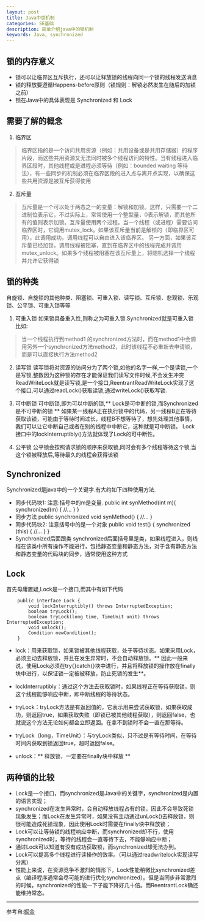 ```yaml
---
layout: post
title: Java中锁机制
categories: SE基础
description: 简单介绍java中的锁机制
keywords: Java, synchronized 
---
```

## 锁的内存意义
- 锁可以让临界区互斥执行，还可以让释放锁的线程向同一个锁的线程发送消息
- 锁的释放要遵循Happens-before原则（锁规则：解锁必然发生在随后的加锁之前）
- 锁在Java中的具体表现是 Synchronized 和 Lock 
## 需要了解的概念
 1. 临界区
 > 临界区指的是一个访问共用资源（例如：共用设备或是共用存储器）的程序片段，而这些共用资源又无法同时被多个线程访问的特性。当有线程进入临界区段时，其他线程或是进程必须等待（例如：bounded waiting 等待法），有一些同步的机制必须在临界区段的进入点与离开点实现，以确保这些共用资源是被互斥获得使用
 
 2. 互斥量
 > 互斥量是一个可以处于两态之一的变量：解锁和加锁。这样，只需要一个二进制位表示它，不过实际上，常常使用一个整型量，0表示解锁，而其他所有的值则表示加锁。互斥量使用两个过程。当一个线程（或进程）需要访问临界区时，它调用mutex_lock。如果该互斥量当前是解锁的（即临界区可用），此调用成功，调用线程可以自由进入该临界区。 
 另一方面，如果该互斥量已经加锁，调用线程被阻塞，直到在临界区中的线程完成并调用mutex_unlock。如果多个线程被阻塞在该互斥量上，将随机选择一个线程并允许它获得锁

## 锁的种类

 自旋锁、自旋锁的其他种类、阻塞锁、可重入锁、读写锁、互斥锁、悲观锁、乐观锁、公平锁、可重入锁等等
 1. 可重入锁
 如果锁具备重入性,则称之为可重入锁.Synchronized就是可重入锁
 比如:
 > 当一个线程执行到method1 的synchronized方法时，而在method1中会调用另外一个synchronized方法method2，此时该线程不必重新去申请锁，而是可以直接执行方法method2 
 2. 读写锁
 读写锁将对资源的访问分为了两个锁,如他的名字一样,一个是读锁,一个是写锁,整数因为这种锁的存在才能保证我们读写文件时候,不会发生冲突
 ReadWriteLock就是读写锁,是一个接口,ReentrantReadWriteLock实现了这个接口,可以通过readLock()获取读锁,通过writeLock()获取写锁.
 
 3. 可中断锁
 可中断锁,即为可以中断的锁,** Lock是可中断的锁,而Synchronized是不可中断的锁 ** 如果某一线程A正在执行锁中的代码，另一线程B正在等待获取该锁，可能由于等待时间过长，线程B不想等待了，想先处理其他事情，我们可以让它中断自己或者在别的线程中中断它，这种就是可中断锁。
 Lock接口中的lockInterruptibly()方法就体现了Lock的可中断性。

 4. 公平锁
 公平锁会按照请求锁的顺序来获取锁,同时会有多个线程等待这个锁,当这个锁被释放后,等待最久的线程会获得该锁

## Synchronized
 Synchronized是java中的一个关键字.有大约如下四种使用方法.
 - 同步代码块1:
 注意:括号中的m是变量.
		public int synMethod(int m){
    		synchronized(m) {
     		//...
    		}
		}
 - 同步方法
		public synchronized void synMethod() {
   			//...
		}
 - 同步代码块2:
 注意括号中的是一个对象
		public void test() {
			synchronized (this) {
      		//...
			}
		}
 - Synchronized后面跟类
 synchronized后面括号里是类，如果线程进入，则线程在该类中所有操作不能进行，包括静态变量和静态方法，对于含有静态方法和静态变量的代码块的同步，通常使用这种方式

## Lock
 首先毋庸置疑,Lock是一个接口,而其中有如下代码

		public interface Lock {
			void lockInterruptibly() throws InterruptedException;  
			boolean tryLock();  
			boolean tryLock(long time, TimeUnit unit) throws InterruptedException;  
			void unlock();  
			Condition newCondition();
		}

 - lock：用来获取锁，如果锁被其他线程获取，处于等待状态。如果采用Lock，必须主动去释放锁，并且在发生异常时，不会自动释放锁。** 因此一般来 说，使用Lock必须在try{}catch{}块中进行，并且将释放锁的操作放在finally块中进行，以保证锁一定被被释放，防止死锁的发生**。


 - lockInterruptibly：通过这个方法去获取锁时，如果线程正在等待获取锁，则这个线程能够响应中断，即中断线程的等待状态。


 - tryLock：tryLock方法是有返回值的，它表示用来尝试获取锁，如果获取成功，则返回true，如果获取失败（即锁已被其他线程获取），则返回false，也就说这个方法无论如何都会立即返回。在拿不到锁时不会一直在那等待。


 - tryLock（long，TimeUnit）：与tryLock类似，只不过是有等待时间，在等待时间内获取到锁返回true，超时返回false。


 - unlock：** 释放锁，一定要在finally块中释放 **

## 两种锁的比较
 - Lock是一个接口，而synchronized是Java中的关键字，synchronized是内置的语言实现；
 - synchronized在发生异常时，会自动释放线程占有的锁，因此不会导致死锁现象发生；而Lock在发生异常时，如果没有主动通过unLock()去释放锁，则很可能造成死锁现象，因此使用Lock时需要在finally块中释放锁；
 - Lock可以让等待锁的线程响应中断，而synchronized却不行，使用synchronized时，等待的线程会一直等待下去，不能够响应中断；
 - 通过Lock可以知道有没有成功获取锁，而synchronized却无法办到。
 - Lock可以提高多个线程进行读操作的效率。（可以通过readwritelock实现读写分离）
 - 性能上来说，在资源竞争不激烈的情形下，Lock性能稍微比synchronized差点（编译程序通常会尽可能的进行优化synchronized）。但是当同步非常激烈的时候，synchronized的性能一下子能下降好几十倍。而ReentrantLock确还能维持常态。

----------
参考自:[掘金](https://juejin.im/post/5a43ad786fb9a0450909cb5f)
